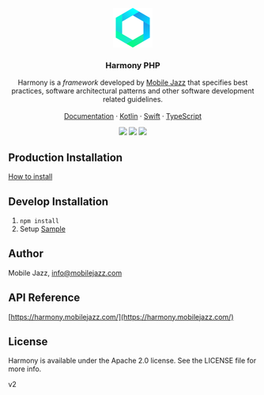 <p align="center">
  <a href="https://harmony.mobilejazz.com">
    <img src="https://raw.githubusercontent.com/mobilejazz/metadata/master/images/icons/harmony.svg" alt="MJ Harmony logo" width="80" height="80">
  </a>

  <h3 align="center">Harmony PHP</h3>

  <p align="center">
    Harmony is a <em>framework</em> developed by <a href="https://mobilejazz.com">Mobile Jazz</a> that specifies best practices, software architectural patterns and other software development related guidelines.
    <br />
    <br />
    <a href="https://harmony.mobilejazz.com">Documentation</a>
    ·
    <a href="https://github.com/mobilejazz/harmony-kotlin">Kotlin</a>
    ·
    <a href="https://github.com/mobilejazz/harmony-swift">Swift</a>
    ·
    <a href="https://github.com/mobilejazz/harmony-typescript">TypeScript</a>
  </p>
  
  <p align="center">
    <img src="https://github.
com/mobilejazz/harmony-php/workflows/Static%20Analysis/badge.svg?
branch=master" />
    <img src="https://github.
com/mobilejazz/harmony-php/workflows/Tests/badge.svg?branch=master" />
    <img src="https://github.com/mobilejazz/harmony-php/workflows/Code 
Style/badge.svg?branch=master" />
  </p>
</p>

## Production Installation

[How to install](https://harmony.mobilejazz.com/docs/getting-started/setup/#php)

## Develop Installation

1. `npm install`
2. Setup [Sample](sample/README.md)

## Author

Mobile Jazz, info@mobilejazz.com

## API Reference

[https://harmony.mobilejazz.com/](https://harmony.mobilejazz.com/)

## License

Harmony is available under the Apache 2.0 license. See the LICENSE file for more info.

v2

